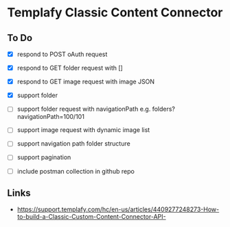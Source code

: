 # Templafy Classic Content Connector

## To Do
- [x] respond to POST oAuth request
- [x] respond to GET folder request with []
- [x] respond to GET image request with image JSON
- [x] support folder
- [ ] support folder request with navigationPath e.g. folders?navigationPath=100/101
- [ ] support image request with dynamic image list
- [ ] support navigation path folder structure
- [ ] support pagination
- [ ] include postman collection in github repo



## Links
- https://support.templafy.com/hc/en-us/articles/4409277248273-How-to-build-a-Classic-Custom-Content-Connector-API- 